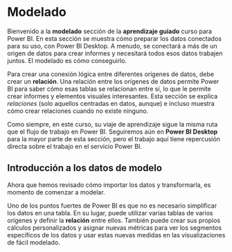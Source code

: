 <properties
   pageTitle="Introducción a los datos de modelo"
   description="Prepárese para conectarse a varios orígenes de datos diferentes"
   services="powerbi"
   documentationCenter=""
   authors="davidiseminger"
   manager="mblythe"
   backup=""
   editor=""
   tags=""
   qualityFocus="no"
   qualityDate=""
   featuredVideoId="VM1K15aEnm4"
   featuredVideoThumb=""
   courseDuration="3m"/>

<tags
   ms.service="powerbi"
   ms.devlang="NA"
   ms.topic="get-started-article"
   ms.tgt_pltfrm="NA"
   ms.workload="powerbi"
   ms.date="09/29/2016"
   ms.author="davidi"/>

# Modelado
Bienvenido a la **modelado** sección de la **aprendizaje guiado** curso para Power BI. En esta sección se muestra cómo preparar los datos conectados para su uso, con Power BI Desktop. A menudo, se conectará a más de un origen de datos para crear informes y necesitará todos esos datos trabajen juntos. El modelado es cómo conseguirlo.

Para crear una conexión lógica entre diferentes orígenes de datos, debe crear un **relación**. Una relación entre los orígenes de datos permite Power BI para saber cómo esas tablas se relacionan entre sí, lo que le permite crear informes y elementos visuales interesantes. Esta sección se explica *relaciones* (solo aquellos centradas en datos, aunque) e incluso muestra cómo crear relaciones cuando no existe ninguno.

Como siempre, en este curso, su viaje de aprendizaje sigue la misma ruta que el flujo de trabajo en Power BI. Seguiremos aún en **Power BI Desktop** para la mayor parte de esta sección, pero el trabajo aquí tiene repercusión directa sobre el trabajo en el servicio Power BI.


## Introducción a los datos de modelo

Ahora que hemos revisado cómo importar los datos y transformarla, es momento de comenzar a modelar.

Uno de los puntos fuertes de Power BI es que no es necesario simplificar los datos en una tabla. En su lugar, puede utilizar varias tablas de varios orígenes y definir la **relación** entre ellos. También puede crear sus propios cálculos personalizados y asignar nuevas métricas para ver los segmentos específicos de los datos y usar estas nuevas medidas en las visualizaciones de fácil modelado.
